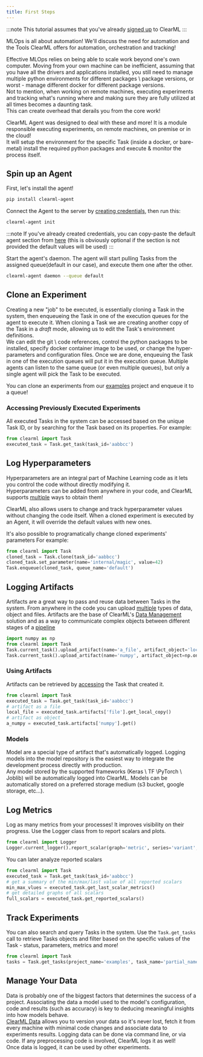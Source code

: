 ```yaml
---
title: First Steps
---
```


:::note
This tutorial assumes that you've already [signed up](https://app.community.clear.ml) to ClearML
:::

MLOps is all about automation! We'll discuss the need for automation and the Tools ClearML offers for automation, orchestration and tracking!<br/>

Effective MLOps relies on being able to scale work beyond one's own computer. Moving from your own machine can be inefficient, 
assuming that you have  all the drivers and applications installed, you still need to manage multiple python environments
for different packages \ package versions, or worst - manage different docker for different package versions.<br/> 
Not to mention, when working on remote machines, executing experiments and tracking what's running where and making sure they are fully utilized at all times
becomes a daunting task.<br/>
This can create overhead that derails you from the core work!

ClearML Agent was designed to deal with these and more! It is a module responsible  executing experiments,
on remote machines, on premise or in the cloud!<br/>
It will setup the environment for the specific Task (inside a docker, or bare-metal) install the required python packages and execute & monitor the process itself. 

## Spin up an Agent

First, let's install the agent!

```bash
pip install clearml-agent
```

Connect the Agent to the server by [creating credentials](https://app.community.clear.ml/profile), then run this:

```bash
clearml-agent init
```

:::note
If you've already created credentials, you can copy-paste the default agent section from [here](https://github.com/allegroai/clearml-agent/blob/master/docs/clearml.conf#L15) (this is obviously optional if the section is not provided the default values will be used)
:::

Start the agent's daemon. The agent will start pulling Tasks from the assigned queue(default in our case), and execute them one after the other.

```bash
clearml-agent daemon --queue default
```

## Clone an Experiment
Creating a new "job" to be executed, is essentially cloning a Task in the system, then enqueueing the Task in one of the execution queues for the agent to execute it.
When cloning a Task we are creating another copy of the Task in a *draft* mode, allowing us to edit the Task's environment definitions. <br/>
We can edit the git \ code references, control the python packages to be installed, specify docker container image to be used, or change the hyper-parameters and configuration files.
Once we are done, enqueuing the Task in one of the execution queues will  put it in the execution queue. 
Multiple agents can listen to the same queue (or even multiple queues), but only a single agent will pick the Task to be executed.  

You can clone an experiments from our [examples](https://app.community.clear.ml/projects/764d8edf41474d77ad671db74583528d/experiments) project and enqueue it to a queue!

### Accessing Previously Executed Experiments
All executed Tasks in the system can be accessed based on the unique Task ID, or by searching for the Task based on its properties.
For example:

```python
from clearml import Task
executed_task = Task.get_task(task_id='aabbcc')
```

## Log Hyperparameters
Hyperparameters are an integral part of Machine Learning code as it lets you control the code without directly modifying it.<br/>
Hyperparameters can be added from anywhere in your code, and ClearML supports [multiple](../../fundamentals/hyperparameters.md) ways to obtain them!

ClearML also allows users to change and track hyperparameter values without changing the code itself.
When a cloned experiment is executed by an Agent, it will override the default values with new ones.

It's also possible to programatically change cloned experiments' parameters
For example:
```python
from clearml import Task
cloned_task = Task.clone(task_id='aabbcc')
cloned_task.set_parameter(name='internal/magic', value=42)
Task.enqueue(cloned_task, queue_name='default')
```


## Logging Artifacts
Artifacts are a great way to pass and reuse data between Tasks in the system.
From anywhere in the code you can upload [multiple](../../fundamentals/artifacts.md#logging-artifacts) types of data, object and files.
Artifacts are the base of ClearML's [Data Management](../../clearml_data/clearml_data.md) solution and as a way to communicate complex objects between different
stages of a [pipeline](../../fundamentals/pipelines.md)

```python
import numpy as np
from clearml import Task
Task.current_task().upload_artifact(name='a_file', artifact_object='local_file.bin')
Task.current_task().upload_artifact(name='numpy', artifact_object=np.ones(4,4))
```


### Using Artifacts
Artifacts can be retrieved by [accessing](../../fundamentals/artifacts.md#uing-artifacts) the Task that created it.
```python
from clearml import Task
executed_task = Task.get_task(task_id='aabbcc')
# artifact as a file
local_file = executed_task.artifacts['file'].get_local_copy()
# artifact as object
a_numpy = executed_task.artifacts['numpy'].get()
```

### Models
Model are a special type of artifact that's automatically logged.
Logging models into the model repository is the easiest way to integrate the development process directly with production.<br/>
Any model stored by the supported frameworks (Keras \ TF \PyTorch \ Joblib) will be automatically logged into ClearML.
Models can be automatically stored on a preferred storage medium (s3 bucket, google storage, etc...).

## Log Metrics
Log as many metrics from your processes! It improves visibility on their progress.
Use the Logger class from to report scalars and plots.
```python
from clearml import Logger
Logger.current_logger().report_scalar(graph='metric', series='variant', value=13.37, iteration=counter)
```

You can later analyze reported scalars
```python
from clearml import Task
executed_task = Task.get_task(task_id='aabbcc')
# get a summary of the min/max/last value of all reported scalars
min_max_vlues = executed_task.get_last_scalar_metrics()
# get detailed graphs of all scalars
full_scalars = executed_task.get_reported_scalars()
```

## Track Experiments
You can also search and query Tasks in the system.
Use the `Task.get_tasks` call to retrieve Tasks objects and filter based on the specific values of the Task - status, parameters, metrics and more!
```python
from clearml import Task
tasks = Task.get_tasks(project_name='examples', task_name='partial_name_match', task_filter={'status': 'in_proress'})
```

## Manage Your Data
Data is probably one of the biggest factors that determines the success of a project.
Associating the data a model used to the model's configuration, code and results (such as accuracy) is key to deducing meaningful insights into how
models behave. <br/>
[ClearML Data](../../clearml_data/clearml_data.md) allows you to version your data so it's never lost, fetch it from every machine with minimal code changes 
and associate data to experiments results.
Logging data can be done via command line, or via code. If any preprocessing code is involved, ClearML logs it as well!<br/> 
Once data is logged, it can be used by other experiments.

